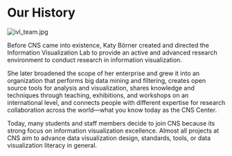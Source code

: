 Our History
===========

![ivl_team.jpg](images/history/ivl_team.jpg)

Before CNS came into existence, Katy Börner created and directed the Information Visualization Lab to provide an active and advanced research environment to conduct research in information visualization.  
  
She later broadened the scope of her enterprise and grew it into an organization that performs big data mining and filtering, creates open source tools for analysis and visualization, shares knowledge and techniques through teaching, exhibitions, and workshops on an international level, and connects people with different expertise for research collaboration across the world—what you know today as the CNS Center.  
  
Today, many students and staff members decide to join CNS because its strong focus on information visualization excellence. Almost all projects at CNS aim to advance data visualization design, standards, tools, or data visualization literacy in general.